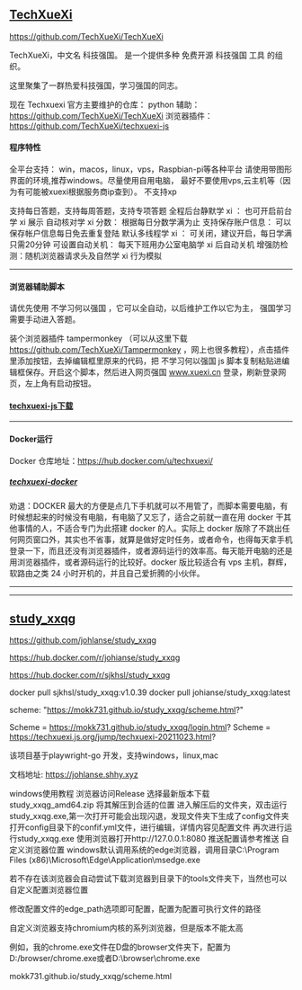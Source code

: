 ## [TechXueXi](https://github.com/TechXueXi/TechXueXi)

https://github.com/TechXueXi/TechXueXi

TechXueXi，中文名 科技强国。 是一个提供多种 免费开源 科技强国 工具 的组织。

这里聚集了一群热爱科技强国，学习强国的同志。

现在 Techxuexi 官方主要维护的仓库：
python 辅助： https://github.com/TechXueXi/TechXueXi
浏览器插件： https://github.com/TechXueXi/techxuexi-js


#### 程序特性

全平台支持： win，macos，linux，vps，Raspbian-pi等各种平台
请使用带图形界面的环境,推荐windows。尽量使用自用电脑，
最好不要使用vps,云主机等（因为有可能被xuexi根据服务商ip查到）。
不支持xp

支持每日答题，支持每周答题，支持专项答题
全程后台静默学 xi ： 也可开启前台学 xi 展示
自动核对学 xi 分数： 根据每日分数学满为止
支持保存账户信息： 可以保存帐户信息每日免去重复登陆
默认多线程学 xi ： 可关闭，建议开启，每日学满只需20分钟
可设置自动关机： 每天下班用办公室电脑学 xi 后自动关机
增强防检测：随机浏览器请求头及自然学 xi 行为模拟

------------------------------------------------------------------

#### 浏览器辅助脚本

请优先使用 不学习何以强国 ，它可以全自动，以后维护工作以它为主， 强国学习 需要手动进入答题。

装个浏览器插件 tampermonkey （可以从这里下载 https://github.com/TechXueXi/Tampermonkey ，网上也很多教程），点击插件里添加按钮，去掉编辑框里原来的代码，把 不学习何以强国 js 脚本复制粘贴进编辑框保存。开启这个脚本，然后进入网页强国 www.xuexi.cn 登录，刷新登录网页，左上角有启动按钮。


#### [techxuexi-js下载](https://mokk731.github.io/ziprar/win-tools/techxuexi-js-20220206.zip)
------------------------------------------------------------------

#### Docker运行

Docker 仓库地址：https://hub.docker.com/u/techxuexi/


##### [techxuexi-docker](mokk731.github.io/txt/techxuexi-docker.txt) 

劝退：DOCKER 最大的方便是点几下手机就可以不用管了，而脚本需要电脑，有时候想起来的时候没有电脑，有电脑了又忘了，适合之前就一直在用 docker 干其他事情的人，不适合专门为此搭建 docker 的人。实际上 docker 版除了不跳出任何网页窗口外，其实也不省事，就算是做好定时任务，或者命令，也得每天拿手机登录一下，而且还没有浏览器插件，或者源码运行的效率高。每天能开电脑的还是用浏览器插件，或者源码运行的比较好。docker 版比较适合有 vps 主机，群辉，软路由之类 24 小时开机的，并且自己爱折腾的小伙伴。


------------------------------------------------------------------

------------------------------------------------------------------


## [study_xxqg](https://github.com/johlanse/study_xxqg)

https://github.com/johlanse/study_xxqg


https://hub.docker.com/r/johianse/study_xxqg

https://hub.docker.com/r/sjkhsl/study_xxqg

docker pull sjkhsl/study_xxqg:v1.0.39
docker pull johianse/study_xxqg:latest


scheme: "https://mokk731.github.io/study_xxqg/scheme.html?"


Scheme = https://mokk731.github.io/study_xxqg/login.html?
Scheme = https://techxuexi.js.org/jump/techxuexi-20211023.html?



该项目基于playwright-go 开发，支持windows，linux,mac

文档地址: https://johlanse.shhy.xyz


windows使用教程
浏览器访问Release
选择最新版本下载 study_xxqg_amd64.zip
将其解压到合适的位置
进入解压后的文件夹，双击运行study_xxqg.exe,第一次打开可能会出现闪退，发现文件夹下生成了config文件夹
打开config目录下的confif.yml文件，进行编辑，详情内容见配置文件
再次进行运行study_xxqg.exe
使用浏览器打开http://127.0.0.1:8080
推送配置请参考推送
自定义浏览器位置
windows默认调用系统的edge浏览器，调用目录C:\Program Files (x86)\Microsoft\Edge\Application\msedge.exe

若不存在该浏览器会自动尝试下载浏览器到目录下的tools文件夹下，当然也可以自定义配置浏览器位置

修改配置文件的edge_path选项即可配置，配置为配置可执行文件的路径

自定义浏览器支持chromium内核的系列浏览器，但是版本不能太高

例如，我的chrome.exe文件在D盘的browser文件夹下，配置为D:/browser/chrome.exe或者D:\\browser\\chrome.exe


mokk731.github.io/study_xxqg/scheme.html
